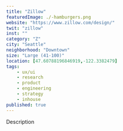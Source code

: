 ```yaml
---
title: "Zillow"
featuredImage: ./-hamburgers.png
website: "https://www.zillow.com/design/"
twit: "zillow"
inst: ""
category: "Z"
city: "Seattle"
neighborhood: "Downtown"
size: "Large (41-100)"
location: [47.60788196846919,-122.3382479]
tags:
    - ux/ui
    - research
    - product
    - engineering
    - strategy
    - inhouse
published: true
---
```


Description
